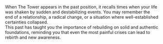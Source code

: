 When The Tower appears in the past position, it recalls times when your life was shaken by sudden and destabilizing events. You may remember the end of a relationship, a radical change, or a situation where well-established certainties collapsed.  
This past has taught you the importance of rebuilding on solid and authentic foundations, reminding you that even the most painful crises can lead to rebirth and new awareness.
